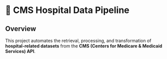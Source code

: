 # 🏥 CMS Hospital Data Pipeline

## Overview
This project automates the retrieval, processing, and transformation of **hospital-related datasets** from the **CMS (Centers for Medicare & Medicaid Services) API**.
